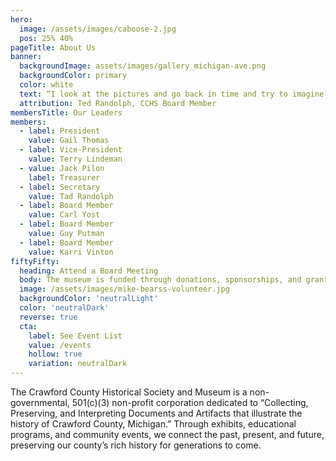 ```yaml
---
hero: 
  image: /assets/images/caboose-2.jpg
  pos: 25% 40%
pageTitle: About Us
banner:
  backgroundImage: assets/images/gallery_michigan-ave.png
  backgroundColor: primary
  color: white
  text: “I look at the pictures and go back in time and try to imagine what it would have been like then. Just walking through, it could take a couple hours if you’re really interested and wanted to sit down and start reading, we may have to ring the bell and close the door before you get finished”
  attribution: Ted Randolph, CCHS Board Member 
membersTitle: Our Leaders
members:
  - label: President
    value: Gail Thomas
  - label: Vice-President
    value: Terry Lindeman
  - value: Jack Pilon
    label: Treasurer
  - label: Secretary
    value: Tad Randolph
  - label: Board Member
    value: Carl Yost
  - label: Board Member
    value: Guy Putman
  - label: Board Member
    value: Karri Vinton
fiftyFifty:
  heading: Attend a Board Meeting
  body: The museum is funded through donations, sponsorships, and grants. Find out ways you can help the museum from day-to-day operations to long term success
  image: /assets/images/mike-bearss-volunteer.jpg
  backgroundColor: 'neutralLight'
  color: 'neutralDark'
  reverse: true
  cta:
    label: See Event List
    value: /events
    hollow: true
    variation: neutralDark
---
```

The Crawford County Historical Society and Museum is a non-governmental, 501(c)(3) non-profit corporation dedicated to “Collecting, Preserving, and Interpreting Documents and Artifacts that illustrate the history of Crawford County, Michigan.” Through exhibits, educational programs, and community events, we connect the past, present, and future, preserving our county’s rich history for generations to come.

